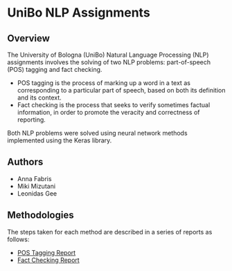# UniBo NLP Assignments

## Overview
The University of Bologna (UniBo) Natural Language Processing (NLP) assignments involves the solving of two NLP problems: part-of-speech (POS) tagging and fact checking. 

- POS tagging is the process of marking up a word in a text as corresponding to a particular part of speech, based on both its definition and its context. 
- Fact checking is the process that seeks to verify sometimes factual information, in order to promote the veracity and correctness of reporting. 

Both NLP problems were solved using neural network methods implemented using the Keras library.

## Authors
- Anna Fabris
- Miki Mizutani
- Leonidas Gee

## Methodologies
The steps taken for each method are described in a series of reports as follows:
- [POS Tagging Report](https://github.com/LeonidasY/unibo-nlp-assignments/blob/main/Assignment%201/Report.pdf)
- [Fact Checking Report](https://github.com/LeonidasY/unibo-nlp-assignments/blob/main/Assignment%202/Report.pdf)
